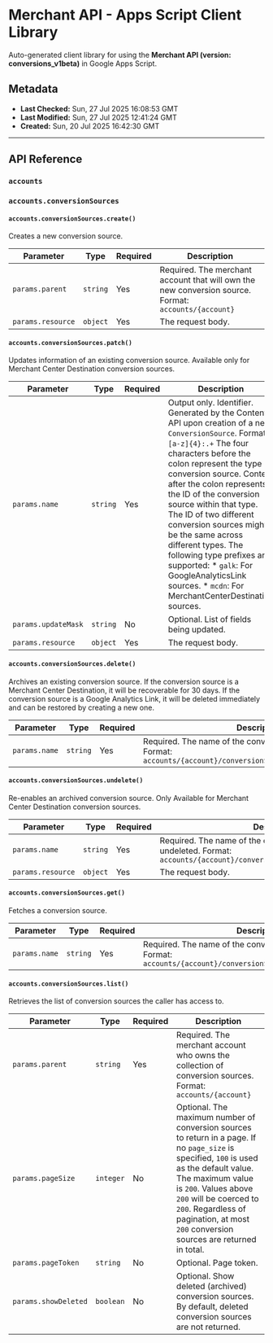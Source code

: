 # Merchant API - Apps Script Client Library

Auto-generated client library for using the **Merchant API (version: conversions_v1beta)** in Google Apps Script.

## Metadata

- **Last Checked:** Sun, 27 Jul 2025 16:08:53 GMT
- **Last Modified:** Sun, 27 Jul 2025 12:41:24 GMT
- **Created:** Sun, 20 Jul 2025 16:42:30 GMT



---

## API Reference

### `accounts`

### `accounts.conversionSources`

#### `accounts.conversionSources.create()`

Creates a new conversion source.

| Parameter | Type | Required | Description |
|---|---|---|---|
| `params.parent` | `string` | Yes | Required. The merchant account that will own the new conversion source. Format: `accounts/{account}` |
| `params.resource` | `object` | Yes | The request body. |

#### `accounts.conversionSources.patch()`

Updates information of an existing conversion source. Available only for Merchant Center Destination conversion sources.

| Parameter | Type | Required | Description |
|---|---|---|---|
| `params.name` | `string` | Yes | Output only. Identifier. Generated by the Content API upon creation of a new `ConversionSource`. Format: `[a-z]{4}:.+` The four characters before the colon represent the type of conversion source. Content after the colon represents the ID of the conversion source within that type. The ID of two different conversion sources might be the same across different types. The following type prefixes are supported: * `galk`: For GoogleAnalyticsLink sources. * `mcdn`: For MerchantCenterDestination sources. |
| `params.updateMask` | `string` | No | Optional. List of fields being updated. |
| `params.resource` | `object` | Yes | The request body. |

#### `accounts.conversionSources.delete()`

Archives an existing conversion source. If the conversion source is a Merchant Center Destination, it will be recoverable for 30 days. If the conversion source is a Google Analytics Link, it will be deleted immediately and can be restored by creating a new one.

| Parameter | Type | Required | Description |
|---|---|---|---|
| `params.name` | `string` | Yes | Required. The name of the conversion source to be deleted. Format: `accounts/{account}/conversionSources/{conversion_source}` |

#### `accounts.conversionSources.undelete()`

Re-enables an archived conversion source. Only Available for Merchant Center Destination conversion sources.

| Parameter | Type | Required | Description |
|---|---|---|---|
| `params.name` | `string` | Yes | Required. The name of the conversion source to be undeleted. Format: `accounts/{account}/conversionSources/{conversion_source}` |
| `params.resource` | `object` | Yes | The request body. |

#### `accounts.conversionSources.get()`

Fetches a conversion source.

| Parameter | Type | Required | Description |
|---|---|---|---|
| `params.name` | `string` | Yes | Required. The name of the conversion source to be fetched. Format: `accounts/{account}/conversionSources/{conversion_source}` |

#### `accounts.conversionSources.list()`

Retrieves the list of conversion sources the caller has access to.

| Parameter | Type | Required | Description |
|---|---|---|---|
| `params.parent` | `string` | Yes | Required. The merchant account who owns the collection of conversion sources. Format: `accounts/{account}` |
| `params.pageSize` | `integer` | No | Optional. The maximum number of conversion sources to return in a page. If no `page_size` is specified, `100` is used as the default value. The maximum value is `200`. Values above `200` will be coerced to `200`. Regardless of pagination, at most `200` conversion sources are returned in total. |
| `params.pageToken` | `string` | No | Optional. Page token. |
| `params.showDeleted` | `boolean` | No | Optional. Show deleted (archived) conversion sources. By default, deleted conversion sources are not returned. |